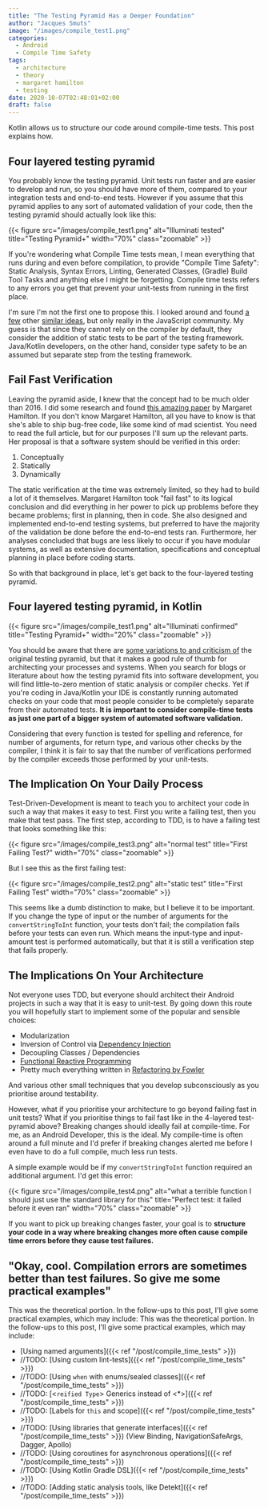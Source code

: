 ```yaml
---
title: "The Testing Pyramid Has a Deeper Foundation"
author: "Jacques Smuts"
image: "/images/compile_test1.png"
categories:
  - Android
  - Compile Time Safety
tags:
  - architecture
  - theory
  - margaret hamilton
  - testing
date: 2020-10-07T02:48:01+02:00
draft: false
---
```


Kotlin allows us to structure our code around compile-time tests. This post explains how.


<!--more-->

## Four layered testing pyramid

You probably know the testing pyramid. Unit tests run faster and are easier to develop and run, so you should have more of them, compared to your integration tests and end-to-end tests. However if you assume that this pyramid applies to any sort of automated validation of your code, then the testing pyramid should actually look like this:

{{< figure src="/images/compile_test1.png" alt="Illuminati tested" title="Testing Pyramid+" width="70%"  class="zoomable" >}}

If you're wondering what Compile Time tests mean, I mean everything that runs during and even before compilation, to provide "Compile Time Safety": Static Analysis, Syntax Errors, Linting, Generated Classes, (Gradle) Build Tool Tasks and anything else I might be forgetting. Compile time tests refers to any errors you get that prevent your unit-tests from running in the first place.

I'm sure I'm not the first one to propose this. I looked around and found [a few](https://twitter.com/aarondjents/status/805913874704674816) other [similar ideas](https://twitter.com/mrjedmao/status/1085750574996312064), but only really in the JavaScript community. My guess is that since they cannot rely on the compiler by default, they consider the addition of static tests to be part of the testing framework. Java/Kotlin developers, on the other hand, consider type safety to be an assumed but separate step from the testing framework.

## Fail Fast Verification

Leaving the pyramid aside, I knew that the concept had to be much older than 2016. I did some research and found [this amazing paper](https://www.sciencedirect.com/science/article/pii/0164121279900049?via%3Dihub) by Margaret Hamilton. If you don't know Margaret Hamilton, all you have to know is that she's able to ship bug-free code, like some kind of mad scientist. You need to read the full article, but for our purposes I'll sum up the relevant parts. Her proposal is that a software system should be verified in this order:
1. Conceptually
2. Statically
3. Dynamically

The static verification at the time was extremely limited, so they had to build a lot of it themselves. Margaret Hamilton took "fail fast" to its logical conclusion and did everything in her power to pick up problems before they became problems; first in planning, then in code. She also designed and implemented end-to-end testing systems, but preferred to have the majority of the validation be done before the end-to-end tests ran. Furthermore, her analyses concluded that bugs are less likely to occur if you have modular systems, as well as extensive documentation, specifications and conceptual planning in place before coding starts.

So with that background in place, let's get back to the four-layered testing pyramid.

## Four layered testing pyramid, in Kotlin

{{< figure src="/images/compile_test1.png" alt="Illuminati confirmed" title="Testing Pyramid+" width="20%"  class="zoomable" >}}

You should be aware that there are [some variations to and criticism of](https://martinfowler.com/articles/practical-test-pyramid.html) the original testing pyramid, but that it makes a good rule of thumb for architecting your processes and systems. When you search for blogs or literature about how the testing pyramid fits into software development, you will find little-to-zero mention of static analysis or compiler checks. Yet if you're coding in Java/Kotlin your IDE is constantly running automated checks on your code that most people consider to be completely separate from their automated tests. **It is important to consider compile-time tests as just one part of a bigger system of automated software validation.**

Considering that every function is tested for spelling and reference, for number of arguments, for return type, and various other checks by the compiler, I think it is fair to say that the number of verifications performed by the compiler exceeds those performed by your unit-tests.

## The Implication On Your Daily Process

Test-Driven-Development is meant to teach you to architect your code in such a way that makes it easy to test. First you write a failing test, then you make that test pass. The first step, according to TDD, is to have a failing test that looks something like this:

{{< figure src="/images/compile_test3.png" alt="normal test" title="First Failing Test?" width="70%"  class="zoomable" >}}


But I see this as the first failing test:

{{< figure src="/images/compile_test2.png" alt="static test" title="First Failing Test" width="70%"  class="zoomable" >}}

This seems like a dumb distinction to make, but I believe it to be important. If you change the type of input or the number of arguments for the `convertStringToInt` function, your tests don't fail; the compilation fails before your tests can even run. Which means the input-type and input-amount test is performed automatically, but that it is still a verification step that fails properly.


## The Implications On Your Architecture

Not everyone uses TDD, but everyone should architect their Android projects in such a way that it is easy to unit-test. By going down this route you will hopefully start to implement some of the popular and sensible choices:
 - Modularization
 - Inversion of Control via [Dependency Injection](https://www.martinfowler.com/articles/injection.html)
 - Decoupling Classes / Dependencies
 - [Functional Reactive Programming](https://old.reddit.com/r/androiddev/comments/9ifv54/are_kotlin_coroutines_really_going_to_replace/)
 - Pretty much everything written in [Refactoring by Fowler](https://www.goodreads.com/book/show/44936.Refactoring)

 And various other small techniques that you develop subconsciously as you prioritise around testability.

 However, what if you prioritise your architecture to go beyond failing fast in unit tests? What if you prioritise things to fail fast like in the 4-layered test-pyramid above? Breaking changes should ideally fail at compile-time. For me, as an Android Developer, this is the ideal. My compile-time is often around a full minute and I'd prefer if breaking changes alerted me before I even have to do a full compile, much less run tests.

A simple example would be if my `convertStringToInt` function required an additional argument. I'd get this error:

{{< figure src="/images/compile_test4.png" alt="what a terrible function I should just use the standard library for this" title="Perfect test: it failed before it even ran" width="70%"  class="zoomable" >}}

If you want to pick up breaking changes faster, your goal is to **structure your code in a way where breaking changes more often cause compile time errors before they cause test failures.**

## "Okay, cool. Compilation errors are sometimes better than test failures. So give me some practical examples"

This was the theoretical portion. In the follow-ups to this post, I'll give some practical examples, which may include:
This was the theoretical portion. In the follow-ups to this post, I'll give some practical examples, which may include:

- [Using named arguments]({{< ref "/post/compile_time_tests" >}})
- //TODO: [Using custom lint-tests]({{< ref "/post/compile_time_tests" >}})
- //TODO: [Using `when` with enums/sealed classes]({{< ref "/post/compile_time_tests" >}})
- //TODO: [\<`reified Type`\> Generics instead of <\*>]({{< ref "/post/compile_time_tests" >}})
- //TODO: [Labels for `this` and scope]({{< ref "/post/compile_time_tests" >}})
- //TODO: [Using libraries that generate interfaces]({{< ref "/post/compile_time_tests" >}}) (View Binding, NavigationSafeArgs, Dagger, Apollo)
- //TODO: [Using coroutines for asynchronous operations]({{< ref "/post/compile_time_tests" >}})
- //TODO: [Using Kotlin Gradle DSL]({{< ref "/post/compile_time_tests" >}})
- //TODO:  [Adding static analysis tools, like Detekt]({{< ref "/post/compile_time_tests" >}})
